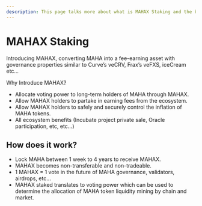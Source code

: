 ```yaml
---
description: This page talks more about what is MAHAX Staking and the benefits of it
---
```


# MAHAX Staking

Introducing MAHAX, converting MAHA into a fee-earning asset with governance properties similar to Curve’s veCRV, Frax’s veFXS, iceCream etc…

Why Introduce MAHAX?

* Allocate voting power to long-term holders of MAHA through MAHAX.
* Allow MAHAX holders to partake in earning fees from the ecosystem.
* Allow MAHAX holders to safely and securely control the inflation of MAHA tokens.
* All ecosystem benefits \(Incubate project private sale, Oracle participation, etc, etc…\)

## How does it work?

* Lock MAHA between 1 week to 4 years to receive MAHAX.
* MAHAX becomes non-transferable and non-tradeable.
* 1 MAHAX = 1 vote in the future of MAHA governance, validators, airdrops, etc…
* MAHAX staked translates to voting power which can be used to determine the allocation of MAHA token liquidity mining by chain and market.


